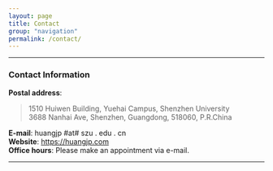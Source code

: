 ```yaml
---
layout: page
title: Contact
group: "navigation"
permalink: /contact/
---
```


---
### Contact Information

**Postal address**:   
>  1510 Huiwen Building, Yuehai Campus, Shenzhen University   
>  3688 Nanhai Ave, Shenzhen, Guangdong, 518060, P.R.China   

**E-mail**: huangjp #at# szu . edu . cn   
**Website**: <https://huangjp.com>   
**Office hours**: Please make an appointment via e-mail.   

---
